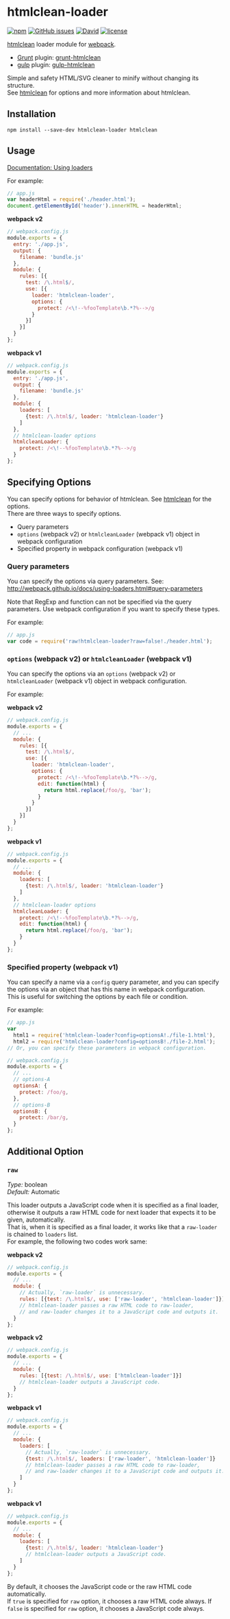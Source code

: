 # htmlclean-loader

[![npm](https://img.shields.io/npm/v/htmlclean-loader.svg)](https://www.npmjs.com/package/htmlclean-loader) [![GitHub issues](https://img.shields.io/github/issues/anseki/htmlclean-loader.svg)](https://github.com/anseki/htmlclean-loader/issues) [![David](https://img.shields.io/david/anseki/htmlclean-loader.svg)](package.json) [![license](https://img.shields.io/badge/license-MIT-blue.svg)](LICENSE-MIT)

[htmlclean](https://github.com/anseki/htmlclean) loader module for [webpack](http://webpack.github.io/).

* [Grunt](http://gruntjs.com/) plugin: [grunt-htmlclean](https://github.com/anseki/grunt-htmlclean)
* [gulp](http://gulpjs.com/) plugin: [gulp-htmlclean](https://github.com/anseki/gulp-htmlclean)

Simple and safety HTML/SVG cleaner to minify without changing its structure.  
See [htmlclean](https://github.com/anseki/htmlclean) for options and more information about htmlclean.

## Installation

```
npm install --save-dev htmlclean-loader htmlclean
```

## Usage

[Documentation: Using loaders](http://webpack.github.io/docs/using-loaders.html)

For example:

```js
// app.js
var headerHtml = require('./header.html');
document.getElementById('header').innerHTML = headerHtml;
```

**webpack v2**

```js
// webpack.config.js
module.exports = {
  entry: './app.js',
  output: {
    filename: 'bundle.js'
  },
  module: {
    rules: [{
      test: /\.html$/,
      use: [{
        loader: 'htmlclean-loader',
        options: {
          protect: /<\!--%fooTemplate\b.*?%-->/g
        }
      }]
    }]
  }
};
```

**webpack v1**

```js
// webpack.config.js
module.exports = {
  entry: './app.js',
  output: {
    filename: 'bundle.js'
  },
  module: {
    loaders: [
      {test: /\.html$/, loader: 'htmlclean-loader'}
    ]
  },
  // htmlclean-loader options
  htmlcleanLoader: {
    protect: /<\!--%fooTemplate\b.*?%-->/g
  }
};
```

## Specifying Options

You can specify options for behavior of htmlclean. See [htmlclean](https://github.com/anseki/htmlclean#options) for the options.  
There are three ways to specify options.

* Query parameters
* `options` (webpack v2) or `htmlcleanLoader` (webpack v1) object in webpack configuration
* Specified property in webpack configuration (webpack v1)

### Query parameters

You can specify the options via query parameters. See: http://webpack.github.io/docs/using-loaders.html#query-parameters

Note that RegExp and function can not be specified via the query parameters. Use webpack configuration if you want to specify these types.

For example:

```js
// app.js
var code = require('raw!htmlclean-loader?raw=false!./header.html');
```

### `options` (webpack v2) or `htmlcleanLoader` (webpack v1)

You can specify the options via an `options` (webpack v2) or `htmlcleanLoader` (webpack v1) object in webpack configuration.

For example:

**webpack v2**

```js
// webpack.config.js
module.exports = {
  // ...
  module: {
    rules: [{
      test: /\.html$/,
      use: [{
        loader: 'htmlclean-loader',
        options: {
          protect: /<\!--%fooTemplate\b.*?%-->/g,
          edit: function(html) {
            return html.replace(/foo/g, 'bar');
          }
        }
      }]
    }]
  }
};
```

**webpack v1**

```js
// webpack.config.js
module.exports = {
  // ...
  module: {
    loaders: [
      {test: /\.html$/, loader: 'htmlclean-loader'}
    ]
  },
  // htmlclean-loader options
  htmlcleanLoader: {
    protect: /<\!--%fooTemplate\b.*?%-->/g,
    edit: function(html) {
      return html.replace(/foo/g, 'bar');
    }
  }
};
```

### Specified property (webpack v1)

You can specify a name via a `config` query parameter, and you can specify the options via an object that has this name in webpack configuration.  
This is useful for switching the options by each file or condition.

For example:

```js
// app.js
var
  html1 = require('htmlclean-loader?config=optionsA!./file-1.html'),
  html2 = require('htmlclean-loader?config=optionsB!./file-2.html');
// Or, you can specify these parameters in webpack configuration.
```

```js
// webpack.config.js
module.exports = {
  // ...
  // options-A
  optionsA: {
    protect: /foo/g,
  },
  // options-B
  optionsB: {
    protect: /bar/g,
  }
};
```

## Additional Option

### `raw`

*Type:* boolean  
*Default:* Automatic

This loader outputs a JavaScript code when it is specified as a final loader, otherwise it outputs a raw HTML code for next loader that expects it to be given, automatically.  
That is, when it is specified as a final loader, it works like that a `raw-loader` is chained to `loaders` list.  
For example, the following two codes work same:

**webpack v2**

```js
// webpack.config.js
module.exports = {
  // ...
  module: {
    // Actually, `raw-loader` is unnecessary.
    rules: [{test: /\.html$/, use: ['raw-loader', 'htmlclean-loader']}]
    // htmlclean-loader passes a raw HTML code to raw-loader,
    // and raw-loader changes it to a JavaScript code and outputs it.
  }
};
```

**webpack v2**

```js
// webpack.config.js
module.exports = {
  // ...
  module: {
    rules: [{test: /\.html$/, use: ['htmlclean-loader']}]
    // htmlclean-loader outputs a JavaScript code.
  }
};
```

**webpack v1**

```js
// webpack.config.js
module.exports = {
  // ...
  module: {
    loaders: [
      // Actually, `raw-loader` is unnecessary.
      {test: /\.html$/, loaders: ['raw-loader', 'htmlclean-loader']}
      // htmlclean-loader passes a raw HTML code to raw-loader,
      // and raw-loader changes it to a JavaScript code and outputs it.
    ]
  }
};
```

**webpack v1**

```js
// webpack.config.js
module.exports = {
  // ...
  module: {
    loaders: [
      {test: /\.html$/, loader: 'htmlclean-loader'}
      // htmlclean-loader outputs a JavaScript code.
    ]
  }
};
```

By default, it chooses the JavaScript code or the raw HTML code automatically.  
If `true` is specified for `raw` option, it chooses a raw HTML code always. If `false` is specified for `raw` option, it chooses a JavaScript code always.

